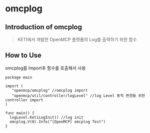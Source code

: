 # omcplog

## Introduction of omcplog

> KETI에서 개발한 OpenMCP 플랫폼의 Log를 출력하기 위한 함수
>

## How to Use
omcplog를 Import후 함수를 호출해서 사용
```
package main

import (
   "openmcp/omcplog" //omcplog import
   "openmcp/util/controller/logLevel" //log Level 동적 변경을 위한 controller import
)

func main() {
  logLevel.KetiLogInit() //log init
  omcplog.V(0).Info("[OpenMCP] omcplog Test")
}
```
